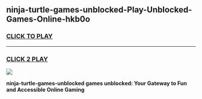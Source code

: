 
## ninja-turtle-games-unblocked-Play-Unblocked-Games-Online-hkb0o
<h3>
<a href="https://premium76.site?title=ninja-turtle-games-unblocked&ref=24A">CLICK TO PLAY</a></h3>
<hr>

<h3>
<a href="https://premium76.site?title=ninja-turtle-games-unblocked&ref=24A">CLICK 2 PLAY</a>
  
</h3>

<a href="https://premium76.site?title=ninja-turtle-games-unblocked&ref=24A"><img src="https://clearcache.store/games.png"></a>


**ninja-turtle-games-unblocked games unblocked: Your Gateway to Fun and Accessible Online Gaming**
